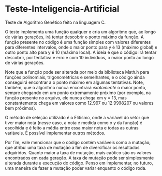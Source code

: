 # Teste-Inteligencia-Artificial
Teste de Algoritmo Genético feito na linguagem C.

O teste implementa uma função qualquer e cria um algoritmo que, ao longo de várias gerações, irá tentar descobrir o ponto máximo da função. A função presente no código é uma função simples com valores diferentes para diferentes intervalos, onde o maior ponto para y é 13 (máximo global) e outro ponto alto para y é 10 (máximo local). A ideia é que o código irá tentar descobrir, por tentativa e erro e com 10 indivíduos, o maior ponto ao longo de várias gerações.

Note que a função pode ser alterada por meio da biblioteca Math.h para funções polinomiais, trigonométricas e semelhantes, e o código ainda conseguirá encontrar a o ponto máximo em algumas tentativas. Note, também, que o algoritmo nunca encontrará *exatamente* o maior ponto, sempre chegando em um ponto extremamente próximo (por exemplo, na função presente no arquivo, ele nunca chega em y = 13, mas constantemente chega em valores como 12.997 ou 12.9998207 ou valores bem próximos). 

O método de seleção utilizado é o Elitismo, onde a variável do vetor que tiver maior nota (nesse caso, a nota é medida como o y da função) é escolhida e é feito a média entre essa maior nota e todas as outras variáveis. É possível implementar outros métodos.

Por fim, vale mencionar que o código contém variáveis como a mutação, que atribui uma taxa de mutação a fim de diversificar os resultados adquiridos. Quanto maior a taxa de mutação, mais caótico são os valores encontrados em cada geração. A taxa de mutação pode ser simplesmente alterada durante a execução do código. Penso em implementar, no futuro, uma maneira de fazer a mutação poder variar enquanto o código roda.
